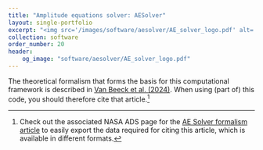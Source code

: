 ```yaml
---
title: "Amplitude equations solver: AESolver"
layout: single-portfolio
excerpt: "<img src='/images/software/aesolver/AE_solver_logo.pdf' alt=''>"
collection: software
order_number: 20
header:
    og_image: "software/aesolver/AE_solver_logo.pdf"
---
```


The theoretical formalism that forms the basis for this computational framework is described in [Van Beeck et al. (2024)](https://www.aanda.org/articles/aa/full_html/2024/07/aa48369-23/aa48369-23.html).
When using (part of) this code, you should therefore cite that article.[^1]

[^1]: Check out the associated NASA ADS page for the [AE Solver formalism article](https://ui.adsabs.harvard.edu/abs/2024A%26A...687A.265V/abstract) to easily export the data required for citing this article, which is available in different formats.